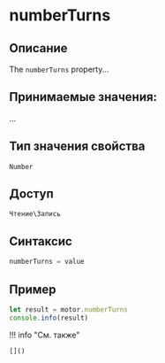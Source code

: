 # numberTurns

## Описание
The `numberTurns` property...

## Принимаемые значения:
...

## Тип значения свойства
`Number`

## Доступ
`Чтение\Запись`

## Синтаксис
```javascript
numberTurns = value
```

## Пример
```javascript linenums="1"
let result = motor.numberTurns
console.info(result)
```

!!! info "См. также"

    []()

